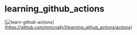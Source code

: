 # learning_github_actions
[![learn-github-actions](https://github.com/mmcnally1/learning_github_actions/workflows/learn-github-actions.yml/badge.svg)]
(https://github.com/mmcnally1/learning_github_actions/actions)
